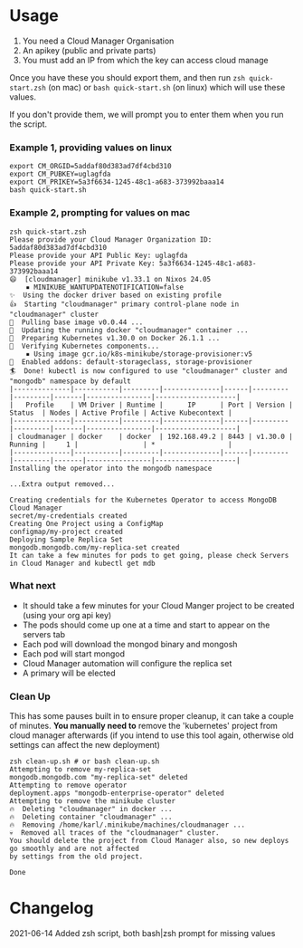 # Usage

1. You need a Cloud Manager Organisation
1. An apikey (public and private parts) 
1. You must add an IP from which the key can access cloud manage

Once you have these you should export them, and then run `zsh quick-start.zsh` (on mac) or `bash quick-start.sh` (on linux) which will use these values.

If you don't provide them, we will prompt you to enter them when you run the script.

### Example 1, providing values on linux
```
export CM_ORGID=5addaf80d383ad7df4cbd310
export CM_PUBKEY=uglagfda
export CM_PRIKEY=5a3f6634-1245-48c1-a683-373992baaa14
bash quick-start.sh
```

### Example 2, prompting for values on mac
```
zsh quick-start.zsh 
Please provide your Cloud Manager Organization ID: 5addaf80d383ad7df4cbd310
Please provide your API Public Key: uglagfda
Please provide your API Private Key: 5a3f6634-1245-48c1-a683-373992baaa14
😄  [cloudmanager] minikube v1.33.1 on Nixos 24.05
    ▪ MINIKUBE_WANTUPDATENOTIFICATION=false
✨  Using the docker driver based on existing profile
👍  Starting "cloudmanager" primary control-plane node in "cloudmanager" cluster
🚜  Pulling base image v0.0.44 ...
🏃  Updating the running docker "cloudmanager" container ...
🐳  Preparing Kubernetes v1.30.0 on Docker 26.1.1 ...
🔎  Verifying Kubernetes components...
    ▪ Using image gcr.io/k8s-minikube/storage-provisioner:v5
🌟  Enabled addons: default-storageclass, storage-provisioner
🏄  Done! kubectl is now configured to use "cloudmanager" cluster and "mongodb" namespace by default
|--------------|-----------|---------|--------------|------|---------|---------|-------|----------------|--------------------|
|   Profile    | VM Driver | Runtime |      IP      | Port | Version | Status  | Nodes | Active Profile | Active Kubecontext |
|--------------|-----------|---------|--------------|------|---------|---------|-------|----------------|--------------------|
| cloudmanager | docker    | docker  | 192.168.49.2 | 8443 | v1.30.0 | Running |     1 |                | *                  |
|--------------|-----------|---------|--------------|------|---------|---------|-------|----------------|--------------------|
Installing the operator into the mongodb namespace

...Extra output removed...

Creating credentials for the Kubernetes Operator to access MongoDB Cloud Manager
secret/my-credentials created
Creating One Project using a ConfigMap
configmap/my-project created
Deploying Sample Replica Set
mongodb.mongodb.com/my-replica-set created
It can take a few minutes for pods to get going, please check Servers in Cloud Manager and kubectl get mdb
```

### What next
- It should take a few minutes for your Cloud Manger project to be created (using your org api key)
- The pods should come up one at a time and start to appear on the servers tab
- Each pod will download the mongod binary and mongosh
- Each pod will start mongod
- Cloud Manager automation will configure the replica set
- A primary will be elected

### Clean Up

This has some pauses built in to ensure proper cleanup, it can take a couple of minutes. **You manually need to** remove the 'kubernetes' project from cloud manager afterwards (if you intend to use this tool again, otherwise old settings can affect the new deployment)
```
zsh clean-up.sh # or bash clean-up.sh
Attempting to remove my-replica-set
mongodb.mongodb.com "my-replica-set" deleted
Attempting to remove operator
deployment.apps "mongodb-enterprise-operator" deleted
Attempting to remove the minikube cluster
🔥  Deleting "cloudmanager" in docker ...
🔥  Deleting container "cloudmanager" ...
🔥  Removing /home/karl/.minikube/machines/cloudmanager ...
💀  Removed all traces of the "cloudmanager" cluster.
You should delete the project from Cloud Manager also, so new deploys go smoothly and are not affected
by settings from the old project.

Done
```

# Changelog
2021-06-14 Added zsh script, both bash|zsh prompt for missing values